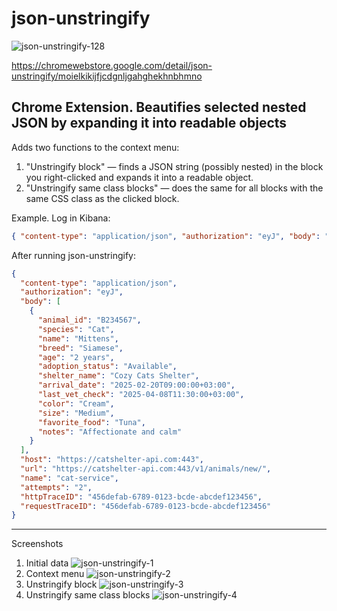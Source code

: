 # json-unstringify

![json-unstringify-128](https://github.com/user-attachments/assets/7b3076d6-58e0-47bf-9358-5a909db482fb)

https://chromewebstore.google.com/detail/json-unstringify/moielkikijfjcdgnljgahghekhnbhmno

## Chrome Extension. Beautifies selected nested JSON by expanding it into readable objects

Adds two functions to the context menu:
1. "Unstringify block" — finds a JSON string (possibly nested) in the block you right-clicked and expands it into a readable object.
2. "Unstringify same class blocks" — does the same for all blocks with the same CSS class as the clicked block.

Example. Log in Kibana:
```json
{ "content-type": "application/json", "authorization": "eyJ", "body": "[{\"animal_id\":\"B234567\",\"species\":\"Cat\",\"name\":\"Mittens\",\"breed\":\"Siamese\",\"age\":\"2 years\",\"adoption_status\":\"Available\",\"shelter_name\":\"Cozy Cats Shelter\",\"arrival_date\":\"2025-02-20T09:00:00+03:00\",\"last_vet_check\":\"2025-04-08T11:30:00+03:00\",\"color\":\"Cream\",\"size\":\"Medium\",\"favorite_food\":\"Tuna\",\"notes\":\"Affectionate and calm\"}]", "host": "https://catshelter-api.com:443", "url": "https://catshelter-api.com:443/v1/animals/new/", "name": "cat-service", "attempts": "2", "httpTraceID": "456defab-6789-0123-bcde-abcdef123456", "requestTraceID": "456defab-6789-0123-bcde-abcdef123456"}
```

After running json-unstringify:
```json
{
  "content-type": "application/json",
  "authorization": "eyJ",
  "body": [
    {
      "animal_id": "B234567",
      "species": "Cat",
      "name": "Mittens",
      "breed": "Siamese",
      "age": "2 years",
      "adoption_status": "Available",
      "shelter_name": "Cozy Cats Shelter",
      "arrival_date": "2025-02-20T09:00:00+03:00",
      "last_vet_check": "2025-04-08T11:30:00+03:00",
      "color": "Cream",
      "size": "Medium",
      "favorite_food": "Tuna",
      "notes": "Affectionate and calm"
    }
  ],
  "host": "https://catshelter-api.com:443",
  "url": "https://catshelter-api.com:443/v1/animals/new/",
  "name": "cat-service",
  "attempts": "2",
  "httpTraceID": "456defab-6789-0123-bcde-abcdef123456",
  "requestTraceID": "456defab-6789-0123-bcde-abcdef123456"
}
```

---

Screenshots

1. Initial data
  ![json-unstringify-1](https://github.com/user-attachments/assets/f486f393-7a7e-4595-b29a-0feee02ccc4f)
3. Context menu
  ![json-unstringify-2](https://github.com/user-attachments/assets/cbadf6b3-470d-4bef-a2c3-e5a58b937233)
4. Unstringify block
  ![json-unstringify-3](https://github.com/user-attachments/assets/516d0398-e26f-4929-a06e-65b0166c2af8)
5. Unstringify same class blocks
  ![json-unstringify-4](https://github.com/user-attachments/assets/1151042e-3f52-4234-be5d-8c197adb562f)
